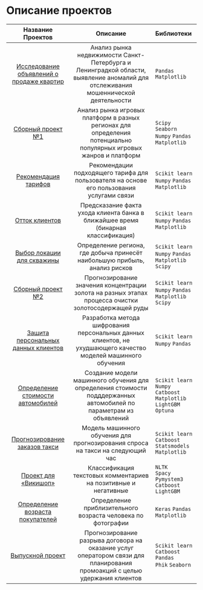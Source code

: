 # Описание проектов

| Название Проектов | Описание | Библиотеки|
| :--------------------: | :---------------------: |:---------------------------|
| [Исследование объявлений о продаже квартир](https://github.com/dimson2002/1/blob/main/Projects/%D0%98%D1%81%D1%81%D0%BB%D0%B5%D0%B4%D0%BE%D0%B2%D0%B0%D0%BD%D0%B8%D0%B5%20%D0%BE%D0%B1%D1%8A%D1%8F%D0%B2%D0%BB%D0%B5%D0%BD%D0%B8%D0%B9%20%D0%BE%20%D0%BF%D1%80%D0%BE%D0%B4%D0%B0%D0%B6%D0%B5%20%D0%BA%D0%B2%D0%B0%D1%80%D1%82%D0%B8%D1%80/READ%20ME.md) |Анализ рынка недвижимости Санкт-Петербурга и Ленинградкой области, выявление аномалий для отслеживания мошеннической деятельности| `Pandas` `Matplotlib`|
| [Сборный проект №1](https://github.com/dimson2002/1/tree/main/Projects/%D0%A1%D0%B1%D0%BE%D1%80%D0%BD%D1%8B%D0%B9%20%D0%BF%D1%80%D0%BE%D0%B5%D0%BA%D1%82%20%E2%84%961) |Анализ рынка игровых платформ в разных регионах для определения потенциально популярных игровых жанров и платформ| `Scipy` `Seaborn` <br> `Numpy` `Pandas`  `Matplotlib`|
| [Рекомендация тарифов](https://github.com/dimson2002/1/tree/main/Projects/%D0%A0%D0%B5%D0%BA%D0%BE%D0%BC%D0%B5%D0%BD%D0%B4%D0%B0%D1%86%D0%B8%D1%8F%20%D1%82%D0%B0%D1%80%D0%B8%D1%84%D0%BE%D0%B2) |Рекомендации подходящего тарифа для пользователя на основе его пользования услугами связи| `Scikit learn` <br> `Numpy` `Pandas` <br> `Matplotlib`|
| [Отток клиентов](https://github.com/dimson2002/1/tree/main/Projects/%D0%9E%D1%82%D1%82%D0%BE%D0%BA%20%D0%BA%D0%BB%D0%B8%D0%B5%D0%BD%D1%82%D0%BE%D0%B2) |Предсказание факта ухода клиента банка в ближайшее время (бинарная классификация)| `Scikit learn` <br> `Numpy` `Pandas` <br> `Matplotlib`|
| [Выбор локации для скважины](https://github.com/dimson2002/1/tree/main/Projects/%D0%92%D1%8B%D0%B1%D0%BE%D1%80%20%D0%BB%D0%BE%D0%BA%D0%B0%D1%86%D0%B8%D0%B8%20%D0%B4%D0%BB%D1%8F%20%D1%81%D0%BA%D0%B2%D0%B0%D0%B6%D0%B8%D0%BD%D1%8B) |Определение региона, где добыча принесёт наибольшую прибыль, анализ рисков| `Scikit learn` <br> `Numpy` `Pandas` <br> `Matplotlib` `Scipy`|
| [Сборный проект №2](https://github.com/dimson2002/1/tree/main/Projects/%D0%A1%D0%B1%D0%BE%D1%80%D0%BD%D1%8B%D0%B9%20%D0%BF%D1%80%D0%BE%D0%B5%D0%BA%D1%82%20%E2%84%962) |Прогнозирование значения концентрации золота на разных этапах процесса очистки золотосодержащей руды| `Scikit learn` <br> `Numpy` `Pandas` <br> `Matplotlib` `Scipy`|
| [Защита персональных данных клиентов](https://github.com/dimson2002/1/tree/main/Projects/%D0%97%D0%B0%D1%89%D0%B8%D1%82%D0%B0%20%D0%BF%D0%B5%D1%80%D1%81%D0%BE%D0%BD%D0%B0%D0%BB%D1%8C%D0%BD%D1%8B%D1%85%20%D0%B4%D0%B0%D0%BD%D0%BD%D1%8B%D1%85%20%D0%BA%D0%BB%D0%B8%D0%B5%D0%BD%D1%82%D0%BE%D0%B2) |Разработка метода шифрования персональных данных клиентов, не ухудшающего качество моделей машинного обучения| `Scikit learn` <br> `Numpy` `Pandas`|
| [Определение стоимости автомобилей](https://github.com/dimson2002/1/tree/main/Projects/%D0%9E%D0%BF%D1%80%D0%B5%D0%B4%D0%B5%D0%BB%D0%B5%D0%BD%D0%B8%D0%B5%20%D1%81%D1%82%D0%BE%D0%B8%D0%BC%D0%BE%D1%81%D1%82%D0%B8%20%D0%B0%D0%B2%D1%82%D0%BE%D0%BC%D0%BE%D0%B1%D0%B8%D0%BB%D0%B5%D0%B9) |Создание модели машинного обучения для определения стоимости подддержанных автомобилей по параметрам из объявлений| `Scikit learn` <br> `Numpy` `Сatboost` <br> `Matplotlib` `LightGBM` `Optuna`|
| [Прогнозирование заказов такси](https://github.com/dimson2002/1/tree/main/Projects/%D0%9F%D1%80%D0%BE%D0%B3%D0%BD%D0%BE%D0%B7%D0%B8%D1%80%D0%BE%D0%B2%D0%B0%D0%BD%D0%B8%D0%B5%20%D0%B7%D0%B0%D0%BA%D0%B0%D0%B7%D0%BE%D0%B2%20%D1%82%D0%B0%D0%BA%D1%81%D0%B8) |Модель машинного обучения для прогнозирования спроса на такси на следующий час| `Scikit learn` <br> `Сatboost` `Statsmodels` <br> `Matplotlib`|
| [Проект для «Викишоп»](https://github.com/dimson2002/1/tree/main/Projects/%D0%9F%D1%80%D0%BE%D0%B5%D0%BA%D1%82%20%D0%B4%D0%BB%D1%8F%20%C2%AB%D0%92%D0%B8%D0%BA%D0%B8%D1%88%D0%BE%D0%BF%C2%BB) |Классификация текстовых комментариев на позитивные и негативные| `NLTK` <br> `Spacy` `Pymystem3` <br> `Catboost` `LightGBM`|
| [Определение возраста покупателей](https://github.com/dimson2002/1/tree/main/Projects/%D0%9E%D0%BF%D1%80%D0%B5%D0%B4%D0%B5%D0%BB%D0%B5%D0%BD%D0%B8%D0%B5%20%D0%B2%D0%BE%D0%B7%D1%80%D0%B0%D1%81%D1%82%D0%B0%20%D0%BF%D0%BE%D0%BA%D1%83%D0%BF%D0%B0%D1%82%D0%B5%D0%BB%D0%B5%D0%B9) |Определение приблизительного возраста человека по фотографии| `Keras` `Pandas` <br> `Matplotlib`|
| [Выпускной проект](https://github.com/dimson2002/1/tree/main/Projects/%D0%9F%D1%80%D0%BE%D0%B3%D0%BD%D0%BE%D0%B7%20%D0%BE%D1%82%D1%82%D0%BE%D0%BA%D0%B0%20%D0%BA%D0%BB%D0%B8%D0%B5%D0%BD%D1%82%D0%BE%D0%B2) |Прогнозирование разрыва договора на оказание услуг оператором связи для планирования промоакций с целью удержания клиентов| `Scikit learn` <br> `Catboost` `Pandas` <br> `Phik` `Seaborn`|
